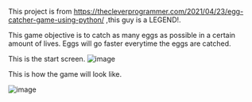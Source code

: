 This project is from https://thecleverprogrammer.com/2021/04/23/egg-catcher-game-using-python/ ,this guy is a LEGEND!.

This game objective is to catch as many eggs as possible in a certain amount of lives.
Eggs will go faster everytime the eggs are catched.

This is the start screen.
![image](https://github.com/user-attachments/assets/28db7072-df99-43d9-8606-e2e3b9b79d25)


This is how the game will look like.

![image](https://github.com/Liewqr/Egg-Catcher-Game/assets/166774431/c1713efc-e10d-43c4-aa10-85a1715993dd)

